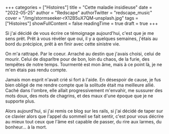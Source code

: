 +++
categories = ["Histoires"]
title = "Cette maladie insidieuse"
date = "2022-05-25"
author = "Redscape"
authorTwitter = "redscape_music"
cover = "/img/stormseeker-rX12B5uX7QM-unsplash.jpg"
tags = ["Histoires"]
showFullContent = false
readingTime = true
draft = true
+++

Si j'ai décidé de vous écrire ce témoignage aujourd'hui, c'est que je me sens prêt. Prêt à vous révéler que oui, il y a quelques semaines, j'étais au bord du précipice, prêt à en finir avec cette sinistre vie.

On m'a rattrapé. Par le coeur. Arraché au destin que j'avais choisi, celui de mourir. Celui de disparître pour de bon, loin du chaos, de la furie, des tempêtes de notre temps. Tourmenté est mon âme, mais à ce point là, je ne m'en étais pas rendu compte.

Jamais mon esprit n'avait crié si fort à l'aide. En désespoir de cause, je fus bien obligé de me rendre compte que la solitude était ma meilleure allié. Caché dans l'ombre, elle allait progressivement m'envahir, me sussurer des mots doux, des mots de chagrins, et des maux d'une époque que je ne supporte plus.

Alors aujourd'hui, si j'ai remis ce blog sur les rails, si j'ai décidé de taper sur ce clavier alors que l'appel du sommeil se fait sentir, c'est pour vous décrire au mieux tout ceux que l'âme est capable de passer, du rire aux larmes, du bonheur... à la mort.

